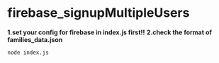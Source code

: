 # firebase_signupMultipleUsers

**1.set your config for firebase in index.js first!!**
**2.check the format of families_data.json**

```
node index.js
```
